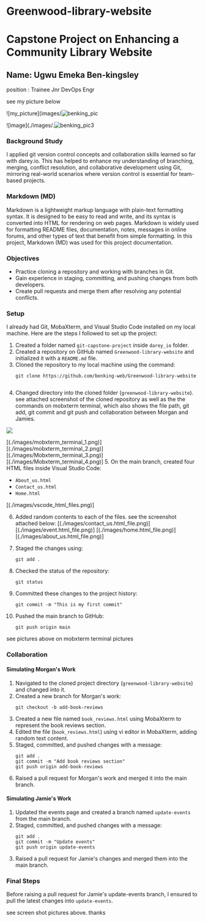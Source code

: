 # Greenwood-library-website



# Capstone Project on Enhancing a Community Library Website

## Name: Ugwu Emeka Ben-kingsley
position : Trainee Jnr DevOps Engr

see my picture below

![my_picture](images/![benking_pic](https://github.com/user-attachments/assets/2a6d86f2-2a4e-45fd-bcb8-936786237c67)

![image](./images/.![benking_pic3](https://github.com/user-attachments/assets/018e5b87-ab10-453e-9fc2-588b1601f086)




### Background Study

I applied git version control concepts and collaboration skills learned so far with darey.io. This has helped to enhance my understanding of branching, merging, conflict resolution, and collaborative development using Git, mirroring real-world scenarios where version control is essential for team-based projects.

### Markdown (MD)

Markdown is a lightweight markup language with plain-text formatting syntax. It is designed to be easy to read and write, and its syntax is converted into HTML for rendering on web pages. Markdown is widely used for formatting README files, documentation, notes, messages in online forums, and other types of text that benefit from simple formatting. In this project, Markdown (MD) was used for this project documentation.

### Objectives

- Practice cloning a repository and working with branches in Git.
- Gain experience in staging, committing, and pushing changes from both developers.
- Create pull requests and merge them after resolving any potential conflicts.

### Setup

I already had Git, MobaXterm, and Visual Studio Code installed on my local machine. Here are the steps I followed to set up the project:

1. Created a folder named `git-capstone-project` inside `darey_io` folder.
2. Created a repository on GitHub named `Greenwood-library-website` and initialized it with a `README.md` file.
3. Cloned the repository to my local machine using the command:
   ```
   git clone https://github.com/benking-web/Greenwood-library-website
   

4. Changed directory into the cloned folder (`greenwood-library-website`).
see attached screenshot of the cloned repository as well as the the commands on mobxterm terminal, which also shows the file path, git add, git commit and git push and collaboration between Morgan and Jamies.

![](./images/git_clone_file.png)

[(./images/mobxterm_terminal_1.png)]
[(./images/mobxterm_terminal_2.png)]
[(./images/Mobxterm_terminal_3.png)]
[(./images/Mobxterm_terminal_4.png)]
5. On the main branch, created four HTML files inside Visual Studio Code:
   - `About_us.html`
   - `Contact_us.html`
   - `Home.html`

   [(./images/vscode_html_files.png)]

6. Added random contents to each of the files.
see the screenshot attached below:
[(./images/contact_us.html_file.png)]
[(./images/event.html_file.png)]
[(./images/home.html_file.png)]
[(./images/about_us.html_file.png)]


7. Staged the changes using:
   ```
   git add .
   ```
8. Checked the status of the repository:
   ```
   git status
   ```
9. Committed these changes to the project history:
   ```
   git commit -m "This is my first commit"
   ```
10. Pushed the main branch to GitHub:
    ```
    git push origin main
    ```
see pictures above on mobxterm terminal pictures
### Collaboration

#### Simulating Morgan's Work

1. Navigated to the cloned project directory (`greenwood-library-website`) and changed into it.
2. Created a new branch for Morgan's work:
   ```
   git checkout -b add-book-reviews
   ```
3. Created a new file named `book_reviews.html` using MobaXterm to represent the book reviews section.
4. Edited the file (`book_reviews.html`) using vi editor in MobaXterm, adding random text content.
5. Staged, committed, and pushed changes with a message:
   ```
   git add .
   git commit -m "Add book reviews section"
   git push origin add-book-reviews
   ```
6. Raised a pull request for Morgan's work and merged it into the main branch.

#### Simulating Jamie's Work

1. Updated the events page and created a branch named `update-events` from the main branch.
2. Staged, committed, and pushed changes with a message:
   ```
   git add .
   git commit -m "Update events"
   git push origin update-events
   ```
3. Raised a pull request for Jamie's changes and merged them into the main branch.

### Final Steps

Before raising a pull request for Jamie's update-events branch, I ensured to pull the latest changes into `update-events`.

see screen shot pictures above. thanks




